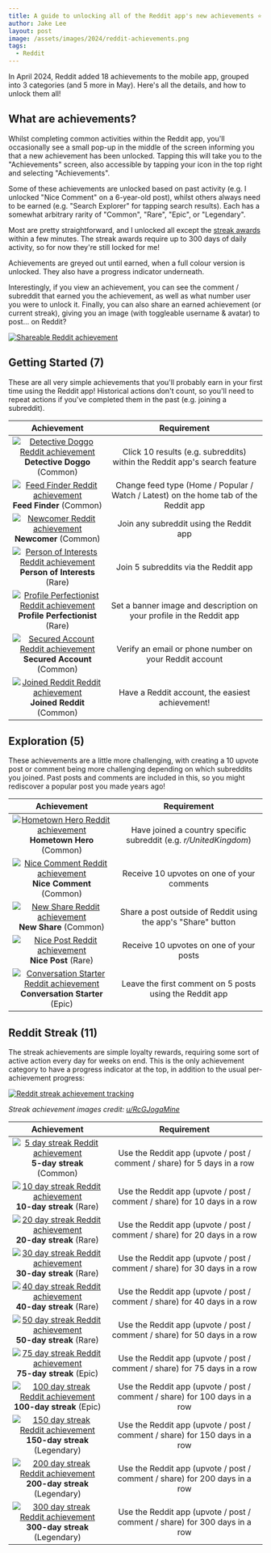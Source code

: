 ```yaml
---
title: A guide to unlocking all of the Reddit app's new achievements ⭐
author: Jake Lee
layout: post
image: /assets/images/2024/reddit-achievements.png
tags:
  - Reddit
---
```


In April 2024, Reddit added 18 achievements to the mobile app, grouped into 3 categories (and 5 more in May). Here's all the details, and how to unlock them all!

## What are achievements?

Whilst completing common activities within the Reddit app, you'll occasionally see a small pop-up in the middle of the screen informing you that a new achievement has been unlocked. Tapping this will take you to the "Achievements" screen, also accessible by tapping your icon in the top right and selecting "Achievements".

Some of these achievements are unlocked based on past activity (e.g. I unlocked "Nice Comment" on a 6-year-old post), whilst others always need to be earned (e.g. "Search Explorer" for tapping search results). Each has a somewhat arbitrary rarity of "Common", "Rare", "Epic", or "Legendary".

Most are pretty straightforward, and I unlocked all except the [streak awards](#reddit-streak-6) within a few minutes. The streak awards require up to 300 days of daily activity, so for now they're still locked for me!

Achievements are greyed out until earned, when a full colour version is unlocked. They also have a progress indicator underneath.

Interestingly, if you view an achievement, you can see the comment / subreddit that earned you the achievement, as well as what number user you were to unlock it. Finally, you can also share an earned achievement (or current streak), giving you an image (with toggleable username & avatar) to post... on Reddit?

[![Shareable Reddit achievement](/assets/images/2024/reddit_achievement-thumbnail.jpg)](/assets/images/2024/reddit_achievement.jpg)

## Getting Started (7)

These are all very simple achievements that you'll probably earn in your first time using the Reddit app! Historical actions don't count, so you'll need to repeat actions if you've completed them in the past (e.g. joining a subreddit).

|                                                                                   Achievement                                                                                   |                                     Requirement                                      |
| :-----------------------------------------------------------------------------------------------------------------------------------------------------------------------------: | :----------------------------------------------------------------------------------: |
| [![Detective Doggo Reddit achievement](/assets/images/2024/reddit-searchexplorer-thumbnail.png)](/assets/images/2024/reddit-searchexplorer.png)<br>**Detective Doggo** (Common) |      Click 10 results (e.g. subreddits) within the Reddit app's search feature       |
|       [![Feed Finder Reddit achievement](/assets/images/2024/reddit-feedexplorer-thumbnail.png)](/assets/images/2024/reddit-feedexplorer.png)<br>**Feed Finder** (Common)       | Change feed type (Home / Popular / Watch / Latest) on the home tab of the Reddit app |
|          [![Newcomer Reddit achievement](/assets/images/2024/reddit-newcommunity-thumbnail.png)](/assets/images/2024/reddit-newcommunity.png)<br>**Newcomer** (Common)          |                       Join any subreddit using the Reddit app                        |
| [![Person of Interests Reddit achievement](/assets/images/2024/reddit-welcomehome-thumbnail.png)](/assets/images/2024/reddit-welcomehome.png)<br>**Person of Interests** (Rare) |                         Join 5 subreddits via the Reddit app                         |
|   [![Profile Perfectionist Reddit achievement](/assets/images/2024/reddit-realyou-thumbnail.png)](/assets/images/2024/reddit-realyou.png)<br>**Profile Perfectionist** (Rare)   |         Set a banner image and description on your profile in the Reddit app         |
| [![Secured Account Reddit achievement](/assets/images/2024/reddit-securedaccount-thumbnail.png)](/assets/images/2024/reddit-securedaccount.png)<br>**Secured Account** (Common) |                Verify an email or phone number on your Reddit account                |
|     [![Joined Reddit Reddit achievement](/assets/images/2024/reddit-joinedreddit-thumbnail.png)](/assets/images/2024/reddit-joinedreddit.png)<br>**Joined Reddit** (Common)     |                   Have a Reddit account, the easiest achievement!                    |

## Exploration (5)

These achievements are a little more challenging, with creating a 10 upvote post or comment being more challenging depending on which subreddits you joined. Past posts and comments are included in this, so you might rediscover a popular post you made years ago!

|                                                                                            Achievement                                                                                            |                            Requirement                            |
| :-----------------------------------------------------------------------------------------------------------------------------------------------------------------------------------------------: | :---------------------------------------------------------------: |
|             [![Hometown Hero Reddit achievement](/assets/images/2024/reddit-localexplorer-thumbnail.png)](/assets/images/2024/reddit-localexplorer.png)<br>**Hometown Hero** (Common)             | Have joined a country specific subreddit (e.g. _r/UnitedKingdom_) |
|                [![Nice Comment Reddit achievement](/assets/images/2024/reddit-nicecomment-thumbnail.png)](/assets/images/2024/reddit-nicecomment.png)<br>**Nice Comment** (Common)                |            Receive 10 upvotes on one of your comments             |
|                      [![New Share Reddit achievement](/assets/images/2024/reddit-newshare-thumbnail.png)](/assets/images/2024/reddit-newshare.png)<br>**New Share** (Common)                      |   Share a post outside of Reddit using the app's "Share" button   |
|                       [![Nice Post Reddit achievement](/assets/images/2024/reddit-nicepost-thumbnail.png)](/assets/images/2024/reddit-nicepost.png)<br>**Nice Post** (Rare)                       |              Receive 10 upvotes on one of your posts              |
| [![Conversation Starter Reddit achievement](/assets/images/2024/reddit-conversationstarter-thumbnail.png)](/assets/images/2024/reddit-conversationstarter.png)<br>**Conversation Starter** (Epic) |      Leave the first comment on 5 posts using the Reddit app      |

## Reddit Streak (11)

The streak achievements are simple loyalty rewards, requiring some sort of active action every day for weeks on end. This is the only achievement category to have a progress indicator at the top, in addition to the usual per-achievement progress:

[![Reddit streak achievement tracking](/assets/images/2024/reddit-streak.png)](/assets/images/2024/reddit-streak.png)

_Streak achievement images credit: [u/RcGJogaMine](https://www.reddit.com/user/RcGJogaMine)_

|                                                                              Achievement                                                                               |                                Requirement                                 |
| :--------------------------------------------------------------------------------------------------------------------------------------------------------------------: | :------------------------------------------------------------------------: |
|         [![5 day streak Reddit achievement](/assets/images/2024/reddit-5day-thumbnail.png)](/assets/images/2024/reddit-5day.png)<br>**5-day streak** (Common)          |  Use the Reddit app (upvote / post / comment / share) for 5 days in a row  |
|     [![10 day streak Reddit achievement](/assets/images/2024/reddit-v2-10day-thumbnail.png)](/assets/images/2024/reddit-v2-10day.png)<br>**10-day streak** (Rare)      | Use the Reddit app (upvote / post / comment / share) for 10 days in a row  |
|        [![20 day streak Reddit achievement](/assets/images/2024/reddit-10day-thumbnail.png)](/assets/images/2024/reddit-10day.png)<br>**20-day streak** (Rare)         | Use the Reddit app (upvote / post / comment / share) for 20 days in a row  |
|        [![30 day streak Reddit achievement](/assets/images/2024/reddit-20day-thumbnail.png)](/assets/images/2024/reddit-20day.png)<br>**30-day streak** (Rare)         | Use the Reddit app (upvote / post / comment / share) for 30 days in a row  |
|        [![40 day streak Reddit achievement](/assets/images/2024/reddit-30day-thumbnail.png)](/assets/images/2024/reddit-30day.png)<br>**40-day streak** (Rare)         | Use the Reddit app (upvote / post / comment / share) for 40 days in a row  |
|     [![50 day streak Reddit achievement](/assets/images/2024/reddit-v2-50day-thumbnail.png)](/assets/images/2024/reddit-v2-50day.png)<br>**50-day streak** (Rare)      | Use the Reddit app (upvote / post / comment / share) for 50 days in a row  |
|     [![75 day streak Reddit achievement](/assets/images/2024/reddit-v2-75day-thumbnail.png)](/assets/images/2024/reddit-v2-75day.png)<br>**75-day streak** (Epic)      | Use the Reddit app (upvote / post / comment / share) for 75 days in a row  |
|       [![100 day streak Reddit achievement](/assets/images/2024/reddit-40day-thumbnail.png)](/assets/images/2024/reddit-40day.png)<br>**100-day streak** (Epic)        | Use the Reddit app (upvote / post / comment / share) for 100 days in a row |
| [![150 day streak Reddit achievement](/assets/images/2024/reddit-v2-150day-thumbnail.png)](/assets/images/2024/reddit-v2-150day.png)<br>**150-day streak** (Legendary) | Use the Reddit app (upvote / post / comment / share) for 150 days in a row |
|     [![200 day streak Reddit achievement](/assets/images/2024/reddit-50day-thumbnail.png)](/assets/images/2024/reddit-50day.png)<br>**200-day streak** (Legendary)     | Use the Reddit app (upvote / post / comment / share) for 200 days in a row |
| [![300 day streak Reddit achievement](/assets/images/2024/reddit-v2-300day-thumbnail.png)](/assets/images/2024/reddit-v2-300day.png)<br>**300-day streak** (Legendary) | Use the Reddit app (upvote / post / comment / share) for 300 days in a row |
